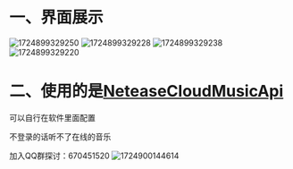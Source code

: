# 一、界面展示

![1724899329250](https://github.com/user-attachments/assets/b3b54cf1-c3d5-49b9-8965-307aaa818535)
![1724899329228](https://github.com/user-attachments/assets/dc4bcb39-e0bd-430a-b89f-7b422ced8d26)
![1724899329238](https://github.com/user-attachments/assets/3a5c92ea-495e-4996-a0c5-1de4e61c1797)
![1724899329220](https://github.com/user-attachments/assets/1bbf7798-5a2c-4409-b05c-9535d3966a68)



# 二、使用的是[NeteaseCloudMusicApi](https://gitlab.com/Binaryify/neteasecloudmusicapi)

可以自行在软件里面配置

不登录的话听不了在线的音乐





加入QQ群探讨：670451520
![1724900144614](https://github.com/user-attachments/assets/2fa992f5-2c03-4521-923c-0854c54fb5de)







